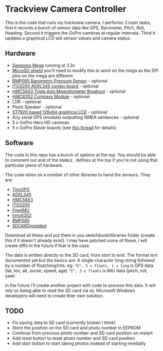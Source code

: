 Trackview Camera Controller
===========================

This is the code that runs my trackview camera. I performs 3 main tasks, first it records a bunch of sensor data like GPS, Barometer, Pitch, Roll, Heading.
Second it triggers the GoPro cameras at regular intervals. Third it updates a graphical LCD will sensor values and camera status.

Hardware
--------

* [Seeduino Mega](http://nicegear.co.nz/arduino-boards/seeeduino-mega/) running at 3.3v
* [MicroSD shield](http://www.mindkits.co.nz/store/arduino-compatible/microsd-shield) you'll need to modify this to work on the mega as the SPI pins on the mega are different 
* [BMP085 Barometric Pressure Sensor](http://www.mindkits.co.nz/store/sensors/barometric-pressure-sensor-bmp085-breakout) - optional
* [ITG3200 ADXL345 combo board](http://www.mindkits.co.nz/store/sensors/movement-and-position/imu-digital-combo-board-6-degrees-of-freedom-itg3200-adxl345) - optional
* [HMC5843 Triple Axis Magnetometer Breakout](http://www.mindkits.co.nz/store/sensors/magnetic/triple-axis-magnetometer-breakout-hmc5843) - optional
* [HMC6352 Compass Module](http://www.mindkits.co.nz/store/sensors/compass-module-hmc6352) - optional
* LDR - optional
* Piezo Speaker - optional
* [ST7920 based 128x64 graphical LCD](http://www.mindkits.co.nz/store/led-lcds/128x64-graphic-lcd) - optional
* Any serial GPS (module) outputting NMEA sentences - optional
* 5 x GoPro Hero HD cameras
* 5 x GoPro Slaver boards (see [this thread](http://goprouser.freeforums.org/the-gopro-hero-hd-bus-interface-t797.html) for details)


Software
--------

The code in this repo has a bunch of options at the top. You should be able to comment out and of the `ENABLE_` defines at the top if you're not using that particular piece of hardware.

The code relies on a number of other libraries to hand the sensors. They are:

* [TinyGPS](http://arduiniana.org/libraries/tinygps/)
* [ADXL345](http://code.google.com/p/adxl345driver/source/browse/#svn%2Fbranches%2Ffvaresano)
* [HMC58X3](https://launchpad.net/hmc58x3)
* [ITG3200](http://code.google.com/p/itg-3200driver/source/browse/#svn%2Ftrunk)
* [FreeIMU](http://www.varesano.net/projects/hardware/FreeIMU)
* [hmc6352](http://rubenlaguna.com/wp/2009/03/19/arduino-library-for-hmc6352/index.html)
* [BMP085](http://code.google.com/p/bmp085driver/)
* [SDCARDmodded](http://supertechman.blogspot.com/2011/02/sdcard-library.html)

Download all these and put them in you sketchbook/libraries folder (create this if it doesn't already exist). I may have patched some of these, I will create diffs in the future if that is the case.

The data is written directly to the SD card, from start to end. The format isnt documented yet but the basics are:
    A single character long string followed by a number of float/long/ints.
    eg:
        `"G", 5 x floats, 1 x long` is GPS data (lat, lon, alt, ourse, speed, age)
        `"I", 3 x floats` is IMU data (pitch, roll, yaw)

In the future I'll create another project with code to process this data. It will rely on being able to read the SD card via `dd`, Microsoft Windows developers will need to create thier own solution.


TODO
----

* Fix saving data to SD card (currently broken I think)
* Store the position on the SD card and photo number in EEPROM
* Continue from previous photo number and SD card position on restart
* Add reset button to reset photo number and SD card position
* Add start button to start taking photos instead of starting imediatly

